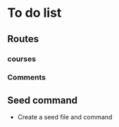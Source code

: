 # To do list

## Routes

### courses

<!-- - show all courses -->
<!-- - remove require ownership to view -->

### Comments

<!-- - remove ownership to view comments -->
<!-- - list all comments -->
<!-- - add a get for a spcific course -->

## Seed command

- Create a seed file and command
  